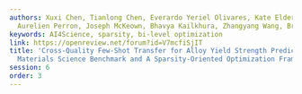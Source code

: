 ```yaml
---
authors: Xuxi Chen, Tianlong Chen, Everardo Yeriel Olivares, Kate Elder, Scott McCall,
  Aurelien Perron, Joseph McKeown, Bhavya Kailkhura, Zhangyang Wang, Brian Gallagher
keywords: AI4Science, sparsity, bi-level optimization
link: https://openreview.net/forum?id=V7mcfiSjIT
title: 'Cross-Quality Few-Shot Transfer for Alloy Yield Strength Prediction: A New
  Materials Science Benchmark and A Sparsity-Oriented Optimization Framework'
session: 6
order: 3
---
```

